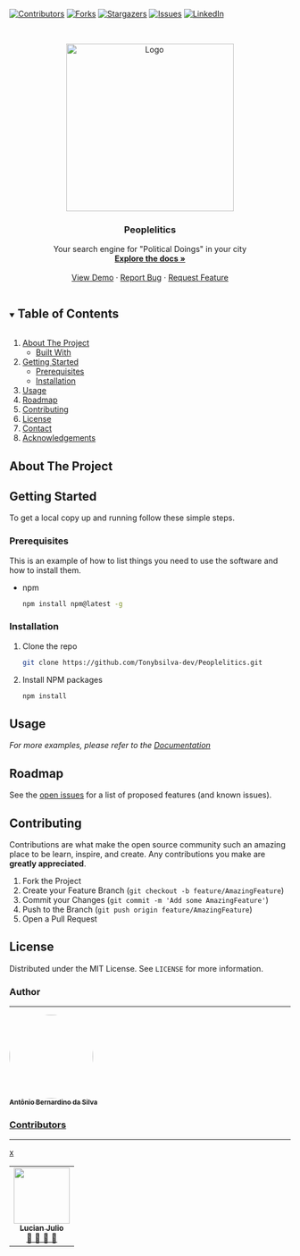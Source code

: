 
<!-- PROJECT SHIELDS -->
<!--
*** I'm using markdown "reference style" links for readability.
*** Reference links are enclosed in brackets [ ] instead of parentheses ( ).
*** See the bottom of this document for the declaration of the reference variables
*** for contributors-url, forks-url, etc. This is an optional, concise syntax you may use.
*** https://www.markdownguide.org/basic-syntax/#reference-style-links
-->
[![Contributors][contributors-shield]][contributors-url]
[![Forks][forks-shield]][forks-url]
[![Stargazers][stars-shield]][stars-url]
[![Issues][issues-shield]][issues-url]
[![LinkedIn][linkedin-shield]][linkedin-url]



<!-- PROJECT LOGO -->
<br />
<p align="center">
  <a href="https://github.com/Tonybsilva-dev/Peoplelitics">
    <img src="https://i.imgur.com/7FHpdO1.png" alt="Logo" width="300">
  </a>

  <h3 align="center">Peoplelitics</h3>

  <p align="center">
    Your search engine for "Political Doings" in your city
    <br />
    <a href="https://github.com/Tonybsilva-dev/Peoplelitics/"><strong>Explore the docs »</strong></a>
    <br />
    <br />
    <a href="https://github.com/Tonybsilva-dev/Peoplelitics/">View Demo</a>
    ·
    <a href="https://github.com/Tonybsilva-dev/Peoplelitics/">Report Bug</a>
    ·
    <a href="https://github.com/Tonybsilva-dev/Peoplelitics/">Request Feature</a>
  </p>
</p>



<!-- TABLE OF CONTENTS -->
<details open="open">
  <summary><h2 style="display: inline-block">Table of Contents</h2></summary>
  <ol>
    <li>
      <a href="#about-the-project">About The Project</a>
      <ul>
        <li><a href="#built-with">Built With</a></li>
      </ul>
    </li>
    <li>
      <a href="#getting-started">Getting Started</a>
      <ul>
        <li><a href="#prerequisites">Prerequisites</a></li>
        <li><a href="#installation">Installation</a></li>
      </ul>
    </li>
    <li><a href="#usage">Usage</a></li>
    <li><a href="#roadmap">Roadmap</a></li>
    <li><a href="#contributing">Contributing</a></li>
    <li><a href="#license">License</a></li>
    <li><a href="#contact">Contact</a></li>
    <li><a href="#acknowledgements">Acknowledgements</a></li>
  </ol>
</details>



<!-- ABOUT THE PROJECT -->
## About The Project
<!--

[![Product Name Screen Shot][product-screenshot]](https://example.com)

Here's a blank template to get started:
**To avoid retyping too much info. Do a search and replace with your text editor for the following:**
`github_username`, `repo_name`, `twitter_handle`, `email`, `project_title`, `project_description`


### Built With

* []()
* []()
* []()

-->

<!-- GETTING STARTED -->
## Getting Started

To get a local copy up and running follow these simple steps.

### Prerequisites

This is an example of how to list things you need to use the software and how to install them.
* npm
  ```sh
  npm install npm@latest -g
  ```

### Installation

1. Clone the repo
   ```sh
   git clone https://github.com/Tonybsilva-dev/Peoplelitics.git
   ```
2. Install NPM packages
   ```sh
   npm install
   ```



<!-- USAGE EXAMPLES -->
## Usage
<!--

Use this space to show useful examples of how a project can be used. Additional screenshots, code examples and demos work well in this space. You may also link to more resources.

-->
_For more examples, please refer to the [Documentation](https://example.com)_



<!-- ROADMAP -->
## Roadmap

See the [open issues](https://github.com/Tonybsilva-dev/Peoplelitics/issues) for a list of proposed features (and known issues).



<!-- CONTRIBUTING -->
## Contributing

Contributions are what make the open source community such an amazing place to be learn, inspire, and create. Any contributions you make are **greatly appreciated**.

1. Fork the Project
2. Create your Feature Branch (`git checkout -b feature/AmazingFeature`)
3. Commit your Changes (`git commit -m 'Add some AmazingFeature'`)
4. Push to the Branch (`git push origin feature/AmazingFeature`)
5. Open a Pull Request



<!-- LICENSE -->
## License

Distributed under the MIT License. See `LICENSE` for more information.



<!-- CONTACT -->
### Author
---

<a href="https://dev.to/tonybsilvadev/">
 <img style="border-radius: 50%;" src="https://avatars.githubusercontent.com/u/54373473?v=4" width="150px;" alt=""/>
 <br />
 <sub><b>Antônio Bernardino da Silva</b></sub></a> <a href="https://dev.to/tonybsilvadev/" title="Medium".</a>



### Contributors
---

<table>
  <tr>
    <td align="center"><a href="https://github.com/Lucianjfc"><img src="https://avatars.githubusercontent.com/u/48529800?v=4" width="100px;" alt=""/><br /><sub><b>Lucian Julio</b></sub></a><br /><a href="#question-kentcdodds" title="Answering Questions">💬</a> <a href="https://github.com/Tonybsilva-dev/Peoplelitics/commits?author=Lucianjfc" title="Documentation">📖</a> <a href="https://github.com/all-contributors/all-contributors/pulls?q=is%3Apr+reviewed-by%3ALucianjfc" title="Reviewed Pull Requests">👀</a> <a href="#talk-kentcdodds" title="Talks">📢</a></td>x
  </tr>
</table>


<!-- MARKDOWN LINKS & IMAGES -->
<!-- https://www.markdownguide.org/basic-syntax/#reference-style-links -->
[contributors-shield]: https://img.shields.io/github/contributors/Tonybsilva-dev/Peoplelitics.svg?style=for-the-badge
[contributors-url]: https://github.com/Tonybsilva-dev/Peoplelitics/graphs/contributors
[forks-shield]: https://img.shields.io/github/forks/Tonybsilva-dev/Peoplelitics.svg?style=for-the-badge
[forks-url]: https://github.com/Tonybsilva-dev/Peoplelitics/network/members
[stars-shield]: https://img.shields.io/github/stars/Tonybsilva-dev/Peoplelitics.svg?style=for-the-badge
[stars-url]: https://github.co/Tonybsilva-dev/Peoplelitics/stargazers
[issues-shield]: https://img.shields.io/github/issues/Tonybsilva-dev/Peoplelitics.svg?style=for-the-badge
[issues-url]: https://github.com/Tonybsilva-dev/Peoplelitics/issues
[license-url]: https://github.com/Tonybsilva-dev/Peoplelitics/blob/master/LICENSE.txt
[linkedin-shield]: https://img.shields.io/badge/-LinkedIn-black.svg?style=for-the-badge&logo=linkedin&colorB=555
[linkedin-url]: https://linkedin.com/in/tony-silva/
